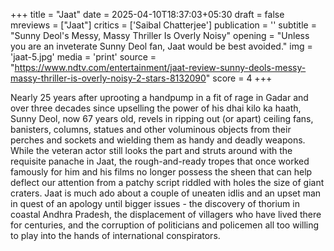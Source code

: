 +++
title = "Jaat"
date = 2025-04-10T18:37:03+05:30
draft = false
mreviews = ["Jaat"]
critics = ['Saibal Chatterjee']
publication = ''
subtitle = "Sunny Deol's Messy, Massy Thriller Is Overly Noisy"
opening = "Unless you are an inveterate Sunny Deol fan, Jaat would be best avoided."
img = 'jaat-5.jpg'
media = 'print'
source = "https://www.ndtv.com/entertainment/jaat-review-sunny-deols-messy-massy-thriller-is-overly-noisy-2-stars-8132090"
score = 4
+++

Nearly 25 years after uprooting a handpump in a fit of rage in Gadar and over three decades since upselling the power of his dhai kilo ka haath, Sunny Deol, now 67 years old, revels in ripping out (or apart) ceiling fans, banisters, columns, statues and other voluminous objects from their perches and sockets and wielding them as handy and deadly weapons. While the veteran actor still looks the part and struts around with the requisite panache in Jaat, the rough-and-ready tropes that once worked famously for him and his films no longer possess the sheen that can help deflect our attention from a patchy script riddled with holes the size of giant craters. Jaat is much ado about a couple of uneaten idlis and an upset man in quest of an apology until bigger issues - the discovery of thorium in coastal Andhra Pradesh, the displacement of villagers who have lived there for centuries, and the corruption of politicians and policemen all too willing to play into the hands of international conspirators.
